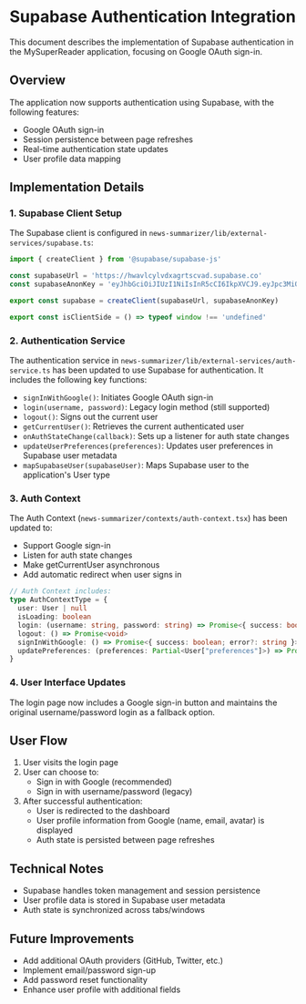 # Supabase Authentication Integration

This document describes the implementation of Supabase authentication in the MySuperReader application, focusing on Google OAuth sign-in.

## Overview

The application now supports authentication using Supabase, with the following features:
- Google OAuth sign-in
- Session persistence between page refreshes
- Real-time authentication state updates
- User profile data mapping

## Implementation Details

### 1. Supabase Client Setup

The Supabase client is configured in `news-summarizer/lib/external-services/supabase.ts`:

```typescript
import { createClient } from '@supabase/supabase-js'

const supabaseUrl = 'https://hwavlcylvdxagrtscvad.supabase.co'
const supabaseAnonKey = 'eyJhbGciOiJIUzI1NiIsInR5cCI6IkpXVCJ9.eyJpc3MiOiJzdXBhYmFzZSIsInJlZiI6Imh3YXZsY3lsdmR4YWdydHNjdmFkIiwicm9sZSI6ImFub24iLCJpYXQiOjE3NDMxMTc1MDgsImV4cCI6MjA1ODY5MzUwOH0.fUOrzaTRmrqgKHLBcH7kN5qzE2r9EcWU8hg9maJXNaw'

export const supabase = createClient(supabaseUrl, supabaseAnonKey)

export const isClientSide = () => typeof window !== 'undefined'
```

### 2. Authentication Service

The authentication service in `news-summarizer/lib/external-services/auth-service.ts` has been updated to use Supabase for authentication. It includes the following key functions:

- `signInWithGoogle()`: Initiates Google OAuth sign-in
- `login(username, password)`: Legacy login method (still supported)
- `logout()`: Signs out the current user
- `getCurrentUser()`: Retrieves the current authenticated user
- `onAuthStateChange(callback)`: Sets up a listener for auth state changes
- `updateUserPreferences(preferences)`: Updates user preferences in Supabase user metadata
- `mapSupabaseUser(supabaseUser)`: Maps Supabase user to the application's User type

### 3. Auth Context

The Auth Context (`news-summarizer/contexts/auth-context.tsx`) has been updated to:

- Support Google sign-in
- Listen for auth state changes
- Make getCurrentUser asynchronous
- Add automatic redirect when user signs in

```typescript
// Auth Context includes:
type AuthContextType = {
  user: User | null
  isLoading: boolean
  login: (username: string, password: string) => Promise<{ success: boolean; error?: string }>
  logout: () => Promise<void>
  signInWithGoogle: () => Promise<{ success: boolean; error?: string }>
  updatePreferences: (preferences: Partial<User["preferences"]>) => Promise<{ success: boolean; error?: string }>
}
```

### 4. User Interface Updates

The login page now includes a Google sign-in button and maintains the original username/password login as a fallback option.

## User Flow

1. User visits the login page
2. User can choose to:
   - Sign in with Google (recommended)
   - Sign in with username/password (legacy)
3. After successful authentication:
   - User is redirected to the dashboard
   - User profile information from Google (name, email, avatar) is displayed
   - Auth state is persisted between page refreshes

## Technical Notes

- Supabase handles token management and session persistence
- User profile data is stored in Supabase user metadata
- Auth state is synchronized across tabs/windows

## Future Improvements

- Add additional OAuth providers (GitHub, Twitter, etc.)
- Implement email/password sign-up
- Add password reset functionality
- Enhance user profile with additional fields 